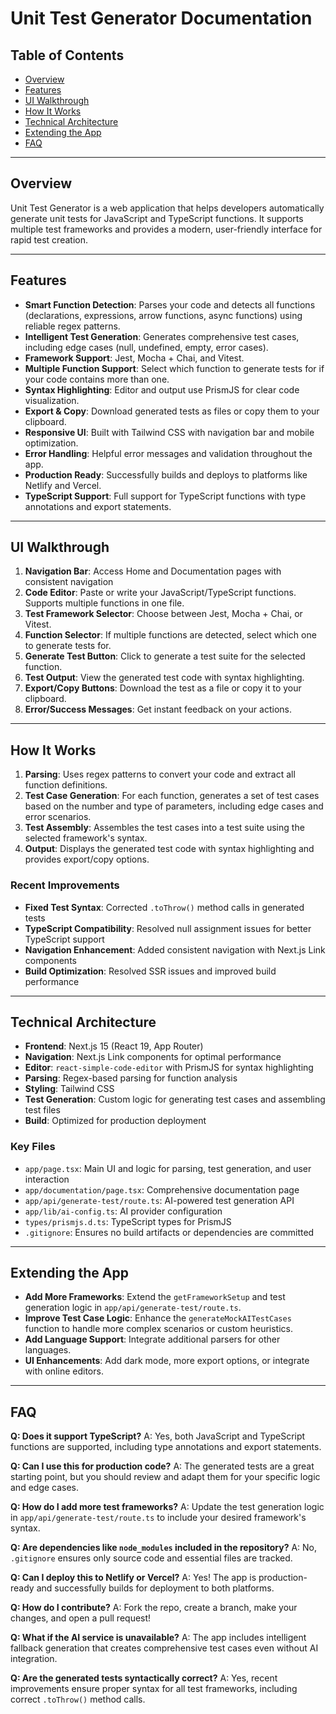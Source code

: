 # Unit Test Generator Documentation

## Table of Contents
- [Overview](#overview)
- [Features](#features)
- [UI Walkthrough](#ui-walkthrough)
- [How It Works](#how-it-works)
- [Technical Architecture](#technical-architecture)
- [Extending the App](#extending-the-app)
- [FAQ](#faq)

---

## Overview

Unit Test Generator is a web application that helps developers automatically generate unit tests for JavaScript and TypeScript functions. It supports multiple test frameworks and provides a modern, user-friendly interface for rapid test creation.

---

## Features
- **Smart Function Detection**: Parses your code and detects all functions (declarations, expressions, arrow functions, async functions) using reliable regex patterns.
- **Intelligent Test Generation**: Generates comprehensive test cases, including edge cases (null, undefined, empty, error cases).
- **Framework Support**: Jest, Mocha + Chai, and Vitest.
- **Multiple Function Support**: Select which function to generate tests for if your code contains more than one.
- **Syntax Highlighting**: Editor and output use PrismJS for clear code visualization.
- **Export & Copy**: Download generated tests as files or copy them to your clipboard.
- **Responsive UI**: Built with Tailwind CSS with navigation bar and mobile optimization.
- **Error Handling**: Helpful error messages and validation throughout the app.
- **Production Ready**: Successfully builds and deploys to platforms like Netlify and Vercel.
- **TypeScript Support**: Full support for TypeScript functions with type annotations and export statements.

---

## UI Walkthrough

1. **Navigation Bar**: Access Home and Documentation pages with consistent navigation
2. **Code Editor**: Paste or write your JavaScript/TypeScript functions. Supports multiple functions in one file.
3. **Test Framework Selector**: Choose between Jest, Mocha + Chai, or Vitest.
4. **Function Selector**: If multiple functions are detected, select which one to generate tests for.
5. **Generate Test Button**: Click to generate a test suite for the selected function.
6. **Test Output**: View the generated test code with syntax highlighting.
7. **Export/Copy Buttons**: Download the test as a file or copy it to your clipboard.
8. **Error/Success Messages**: Get instant feedback on your actions.

---

## How It Works

1. **Parsing**: Uses regex patterns to convert your code and extract all function definitions.
2. **Test Case Generation**: For each function, generates a set of test cases based on the number and type of parameters, including edge cases and error scenarios.
3. **Test Assembly**: Assembles the test cases into a test suite using the selected framework's syntax.
4. **Output**: Displays the generated test code with syntax highlighting and provides export/copy options.

### Recent Improvements

- **Fixed Test Syntax**: Corrected `.toThrow()` method calls in generated tests
- **TypeScript Compatibility**: Resolved null assignment issues for better TypeScript support
- **Navigation Enhancement**: Added consistent navigation with Next.js Link components
- **Build Optimization**: Resolved SSR issues and improved build performance

---

## Technical Architecture

- **Frontend**: Next.js 15 (React 19, App Router)
- **Navigation**: Next.js Link components for optimal performance
- **Editor**: `react-simple-code-editor` with PrismJS for syntax highlighting
- **Parsing**: Regex-based parsing for function analysis
- **Styling**: Tailwind CSS
- **Test Generation**: Custom logic for generating test cases and assembling test files
- **Build**: Optimized for production deployment

### Key Files
- `app/page.tsx`: Main UI and logic for parsing, test generation, and user interaction
- `app/documentation/page.tsx`: Comprehensive documentation page
- `app/api/generate-test/route.ts`: AI-powered test generation API
- `app/lib/ai-config.ts`: AI provider configuration
- `types/prismjs.d.ts`: TypeScript types for PrismJS
- `.gitignore`: Ensures no build artifacts or dependencies are committed

---

## Extending the App

- **Add More Frameworks**: Extend the `getFrameworkSetup` and test generation logic in `app/api/generate-test/route.ts`.
- **Improve Test Case Logic**: Enhance the `generateMockAITestCases` function to handle more complex scenarios or custom heuristics.
- **Add Language Support**: Integrate additional parsers for other languages.
- **UI Enhancements**: Add dark mode, more export options, or integrate with online editors.

---

## FAQ

**Q: Does it support TypeScript?**
A: Yes, both JavaScript and TypeScript functions are supported, including type annotations and export statements.

**Q: Can I use this for production code?**
A: The generated tests are a great starting point, but you should review and adapt them for your specific logic and edge cases.

**Q: How do I add more test frameworks?**
A: Update the test generation logic in `app/api/generate-test/route.ts` to include your desired framework's syntax.

**Q: Are dependencies like `node_modules` included in the repository?**
A: No, `.gitignore` ensures only source code and essential files are tracked.

**Q: Can I deploy this to Netlify or Vercel?**
A: Yes! The app is production-ready and successfully builds for deployment to both platforms.

**Q: How do I contribute?**
A: Fork the repo, create a branch, make your changes, and open a pull request!

**Q: What if the AI service is unavailable?**
A: The app includes intelligent fallback generation that creates comprehensive test cases even without AI integration.

**Q: Are the generated tests syntactically correct?**
A: Yes, recent improvements ensure proper syntax for all test frameworks, including correct `.toThrow()` method calls. 